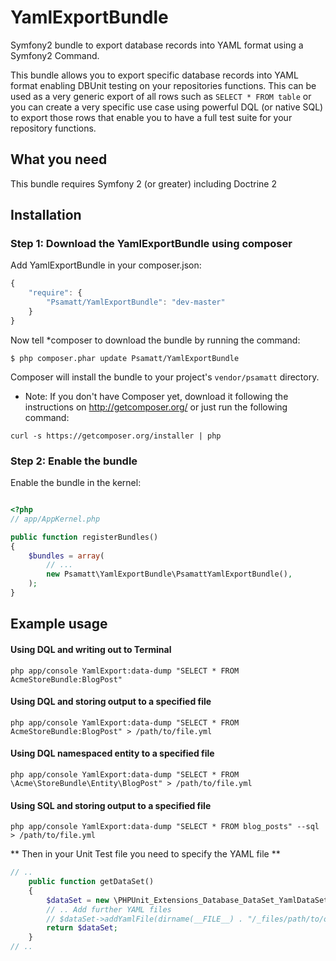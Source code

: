 # YamlExportBundle

Symfony2 bundle to export database records into YAML format using a Symfony2 Command. 

This bundle allows you to export specific database records into YAML format enabling DBUnit testing on your repositories functions. This can be used as a very generic export of all rows such as `SELECT * FROM table` or you can create a very specific use case using powerful DQL (or native SQL) to export those rows that enable you to have a full test suite for your repository functions.

## What you need 
This bundle requires Symfony 2 (or greater) including Doctrine 2

## Installation

### Step 1: Download the YamlExportBundle using composer

Add YamlExportBundle in your composer.json:

```js
{
    "require": {
        "Psamatt/YamlExportBundle": "dev-master"
    }
}

```

Now tell *composer to download the bundle by running the command:

` $ php composer.phar update Psamatt/YamlExportBundle `

Composer will install the bundle to your project's `vendor/psamatt` directory.

* Note: If you don't have Composer yet, download it following the instructions on
http://getcomposer.org/ or just run the following command:

`curl -s https://getcomposer.org/installer | php`

### Step 2: Enable the bundle

Enable the bundle in the kernel:

```php

<?php
// app/AppKernel.php

public function registerBundles()
{
    $bundles = array(
        // ...
        new Psamatt\YamlExportBundle\PsamattYamlExportBundle(),
    );
}

```


## Example usage

#### Using DQL and writing out to Terminal

`php app/console YamlExport:data-dump "SELECT * FROM AcmeStoreBundle:BlogPost"`

#### Using DQL and storing output to a specified file

`php app/console YamlExport:data-dump "SELECT * FROM AcmeStoreBundle:BlogPost" > /path/to/file.yml`

#### Using DQL namespaced entity to a specified file

`php app/console YamlExport:data-dump "SELECT * FROM \Acme\StoreBundle\Entity\BlogPost" > /path/to/file.yml`

#### Using SQL and storing output to a specified file

`php app/console YamlExport:data-dump "SELECT * FROM blog_posts" --sql > /path/to/file.yml`

** Then in your Unit Test file you need to specify the YAML file **

```php
// ..
	public function getDataSet()
	{
		$dataSet = new \PHPUnit_Extensions_Database_DataSet_YamlDataSet(dirname(__FILE__) . "/_files/BlogPost/seed.yml");
		// .. Add further YAML files
		// $dataSet->addYamlFile(dirname(__FILE__) . "/_files/path/to/other/seed.yml");		
		return $dataSet;
	}
// ..

```

